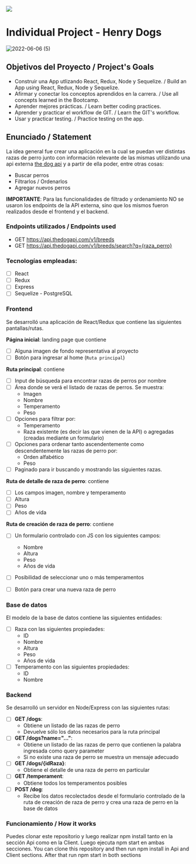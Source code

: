 <p align='left'>
    <img src='https://static.wixstatic.com/media/85087f_0d84cbeaeb824fca8f7ff18d7c9eaafd~mv2.png/v1/fill/w_160,h_30,al_c,q_85,usm_0.66_1.00_0.01/Logo_completo_Color_1PNG.webp' </img>
</p>

# Individual Project - Henry Dogs

![2022-06-06 (5)](https://user-images.githubusercontent.com/96741070/172275241-434ff75b-91b8-488c-8887-1b45ed35a4dc.png)


## Objetivos del Proyecto / Project's Goals

- Construir una App utlizando React, Redux, Node y Sequelize. / Build an App using React, Redux, Node y Sequelize.
- Afirmar y conectar los conceptos aprendidos en la carrera. / Use all concepts learned in the Bootcamp.
- Aprender mejores prácticas. / Learn better coding practices.
- Aprender y practicar el workflow de GIT. / Learn the GIT's workflow.
- Usar y practicar testing. / Practice testing on the app.

## Enunciado / Statement

La idea general fue crear una aplicación en la cual se puedan ver distintas razas de perro junto con información relevante de las mismas utilizando una api externa [the dog api](https://thedogapi.com/) y a partir de ella poder, entre otras cosas:

  - Buscar perros
  - Filtrarlos / Ordenarlos
  - Agregar nuevos perros

__IMPORTANTE__: Para las funcionalidades de filtrado y ordenamiento NO se usaron los endpoints de la API externa, sino que los mismos fueron realizados desde el frontend y el backend.

### Endpoints utilizados / Endpoints used

  - GET https://api.thedogapi.com/v1/breeds
  - GET https://api.thedogapi.com/v1/breeds/search?q={raza_perro}

### Tecnologías empleadas:
- [ ] React
- [ ] Redux
- [ ] Express
- [ ] Sequelize - PostgreSQL

### Frontend

Se desarrolló una aplicación de React/Redux que contiene las siguientes pantallas/rutas.

__Página inicial__: landing page que contiene
- [ ] Alguna imagen de fondo representativa al proyecto
- [ ] Botón para ingresar al home (`Ruta principal`)

__Ruta principal__: contiene
- [ ] Input de búsqueda para encontrar razas de perros por nombre
- [ ] Área donde se verá el listado de razas de perros. Se muestra:
  - Imagen
  - Nombre
  - Temperamento
  - Peso
- [ ] Opciones para filtrar por:
    - Temperamento 
    - Raza existente (es decir las que vienen de la API) o agregadas (creadas mediante un formulario)
- [ ] Opciones para ordenar tanto ascendentemente como descendentemente las razas de perro por:
    - Orden alfabético 
    - Peso
- [ ] Paginado para ir buscando y mostrando las siguientes razas.

__Ruta de detalle de raza de perro__: contiene
- [ ] Los campos imagen, nombre y temperamento
- [ ] Altura
- [ ] Peso
- [ ] Años de vida

__Ruta de creación de raza de perro__: contiene
- [ ] Un formulario controlado con JS con los siguientes campos:
  - Nombre
  - Altura
  - Peso
  - Años de vida
- [ ] Posibilidad de seleccionar uno o más temperamentos
- [ ] Botón para crear una nueva raza de perro

 
### Base de datos

El modelo de la base de datos contiene las siguientes entidades:

- [ ] Raza con las siguientes propiedades:
  - ID
  - Nombre
  - Altura
  - Peso
  - Años de vida
- [ ] Temperamento con las siguientes propiedades:
  - ID
  - Nombre


### Backend

Se desarrolló un servidor en Node/Express con las siguientes rutas:

- [ ] __GET /dogs__:
  - Obtiene un listado de las razas de perro
  - Devuelve sólo los datos necesarios para la ruta principal
- [ ] __GET /dogs?name="..."__:
  - Obtiene un listado de las razas de perro que contienen la palabra ingresada como query parameter
  - Si no existe una raza de perro se muestra un mensaje adecuado
- [ ] __GET /dogs/{idRaza}__:
  - Obtiene el detalle de una raza de perro en particular
- [ ] __GET /temperament__:
  - Obtiene todos los temperamentos posibles
- [ ] __POST /dog__:
  - Recibe los datos recolectados desde el formulario controlado de la ruta de creación de raza de perro y crea una raza de perro en la base de datos
 
### Funcionamiento / How it works
Puedes clonar este repositorio y luego realizar npm install tanto en la sección Api como en la Client. Luego ejecuta npm start en ambas secciones.
You can clone this repository and then run npm install in Api and Client sections. After that run npm start in both sections
